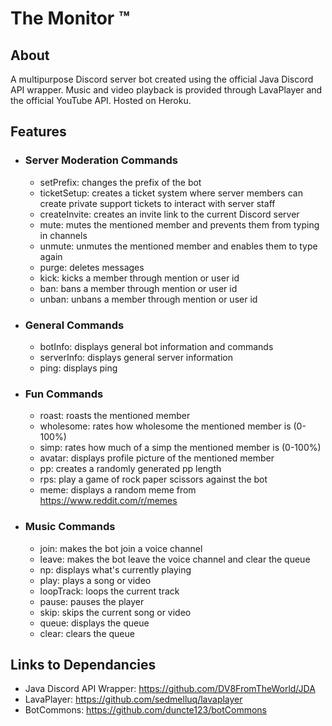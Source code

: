 # The Monitor ™
## About
A multipurpose Discord server bot created using the official Java Discord API wrapper. Music and video playback is provided through LavaPlayer and the official YouTube API. Hosted on Heroku.
## Features

* ### Server Moderation Commands

  * setPrefix: changes the prefix of the bot
  * ticketSetup: creates a ticket system where server members can create private support tickets to interact with server staff
  * createInvite: creates an invite link to the current Discord server
  * mute: mutes the mentioned member and prevents them from typing in channels
  * unmute: unmutes the mentioned member and enables them to type again
  * purge: deletes messages 
  * kick: kicks a member through mention or user id
  * ban: bans a member through mention or user id
  * unban: unbans a member through mention or user id <br/>
  
* ### General Commands

  * botInfo: displays general bot information and commands 
  * serverInfo: displays general server information
  * ping: displays ping <br/>

* ### Fun Commands

  * roast: roasts the mentioned member 
  * wholesome: rates how wholesome the mentioned member is (0-100%)
  * simp: rates how much of a simp the mentioned member is (0-100%)
  * avatar: displays profile picture of the mentioned member 
  * pp: creates a randomly generated pp length 
  * rps: play a game of rock paper scissors against the bot
  * meme: displays a random meme from https://www.reddit.com/r/memes <br/>
  
* ### Music Commands

  * join: makes the bot join a voice channel
  * leave: makes the bot leave the voice channel and clear the queue
  * np: displays what's currently playing
  * play: plays a song or video 
  * loopTrack: loops the current track 
  * pause: pauses the player 
  * skip: skips the current song or video 
  * queue: displays the queue 
  * clear: clears the queue
  
## Links to Dependancies

* Java Discord API Wrapper: https://github.com/DV8FromTheWorld/JDA 
* LavaPlayer: https://github.com/sedmelluq/lavaplayer
* BotCommons: https://github.com/duncte123/botCommons
